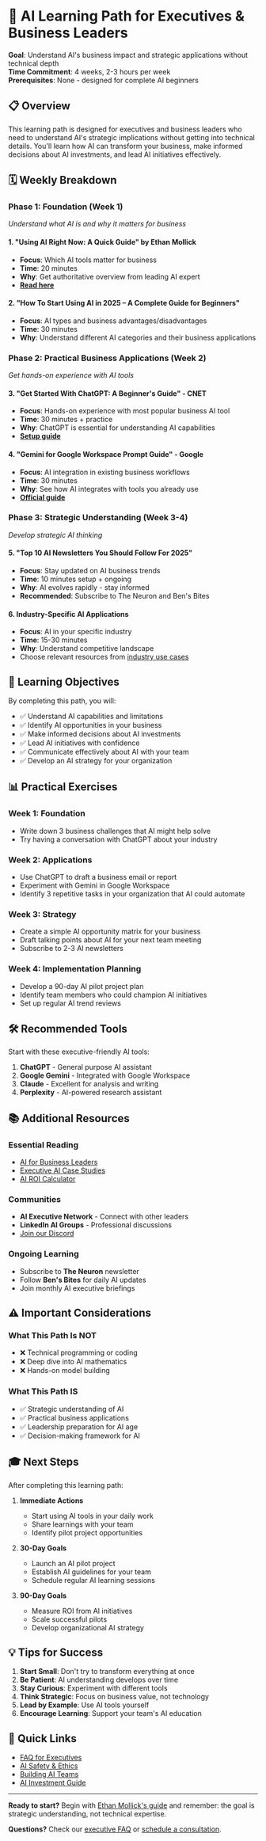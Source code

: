 # 🎯 AI Learning Path for Executives & Business Leaders

**Goal**: Understand AI's business impact and strategic applications without technical depth  
**Time Commitment**: 4 weeks, 2-3 hours per week  
**Prerequisites**: None - designed for complete AI beginners

## 📋 Overview

This learning path is designed for executives and business leaders who need to understand AI's strategic implications without getting into technical details. You'll learn how AI can transform your business, make informed decisions about AI investments, and lead AI initiatives effectively.

## 🗓️ Weekly Breakdown

### Phase 1: Foundation (Week 1)
*Understand what AI is and why it matters for business*

#### 1. **"Using AI Right Now: A Quick Guide"** by Ethan Mollick
- **Focus**: Which AI tools matter for business
- **Time**: 20 minutes
- **Why**: Get authoritative overview from leading AI expert
- **[Read here](https://www.oneusefulthing.org/p/using-ai-right-now-a-quick-guide)**

#### 2. **"How To Start Using AI in 2025 – A Complete Guide for Beginners"**
- **Focus**: AI types and business advantages/disadvantages
- **Time**: 30 minutes
- **Why**: Understand different AI categories and their business applications

### Phase 2: Practical Business Applications (Week 2)
*Get hands-on experience with AI tools*

#### 3. **"Get Started With ChatGPT: A Beginner's Guide"** - CNET
- **Focus**: Hands-on experience with most popular business AI tool
- **Time**: 30 minutes + practice
- **Why**: ChatGPT is essential for understanding AI capabilities
- **[Setup guide](../../guides/setup-guides/chatgpt-setup.md)**

#### 4. **"Gemini for Google Workspace Prompt Guide"** - Google
- **Focus**: AI integration in existing business workflows
- **Time**: 30 minutes
- **Why**: See how AI integrates with tools you already use
- **[Official guide](https://workspace.google.com/learning/content/gemini-prompt-guide)**

### Phase 3: Strategic Understanding (Week 3-4)
*Develop strategic AI thinking*

#### 5. **"Top 10 AI Newsletters You Should Follow For 2025"**
- **Focus**: Stay updated on AI business trends
- **Time**: 10 minutes setup + ongoing
- **Why**: AI evolves rapidly - stay informed
- **Recommended**: Subscribe to The Neuron and Ben's Bites

#### 6. **Industry-Specific AI Applications**
- **Focus**: AI in your specific industry
- **Time**: 15-30 minutes
- **Why**: Understand competitive landscape
- Choose relevant resources from [industry use cases](../../examples/use-cases/)

## 🎯 Learning Objectives

By completing this path, you will:
- ✅ Understand AI capabilities and limitations
- ✅ Identify AI opportunities in your business
- ✅ Make informed decisions about AI investments
- ✅ Lead AI initiatives with confidence
- ✅ Communicate effectively about AI with your team
- ✅ Develop an AI strategy for your organization

## 📊 Practical Exercises

### Week 1: Foundation
- Write down 3 business challenges that AI might help solve
- Try having a conversation with ChatGPT about your industry

### Week 2: Applications
- Use ChatGPT to draft a business email or report
- Experiment with Gemini in Google Workspace
- Identify 3 repetitive tasks in your organization that AI could automate

### Week 3: Strategy
- Create a simple AI opportunity matrix for your business
- Draft talking points about AI for your next team meeting
- Subscribe to 2-3 AI newsletters

### Week 4: Implementation Planning
- Develop a 90-day AI pilot project plan
- Identify team members who could champion AI initiatives
- Set up regular AI trend reviews

## 🛠️ Recommended Tools

Start with these executive-friendly AI tools:
1. **ChatGPT** - General purpose AI assistant
2. **Google Gemini** - Integrated with Google Workspace
3. **Claude** - Excellent for analysis and writing
4. **Perplexity** - AI-powered research assistant

## 📚 Additional Resources

### Essential Reading
- [AI for Business Leaders](../../resources/by-category/learning-materials/articles/)
- [Executive AI Case Studies](../../examples/use-cases/)
- [AI ROI Calculator](../../tools/calculators/)

### Communities
- **AI Executive Network** - Connect with other leaders
- **LinkedIn AI Groups** - Professional discussions
- [Join our Discord](../../resources/by-category/communities/discord-servers.md)

### Ongoing Learning
- Subscribe to **The Neuron** newsletter
- Follow **Ben's Bites** for daily AI updates
- Join monthly AI executive briefings

## ⚠️ Important Considerations

### What This Path Is NOT
- ❌ Technical programming or coding
- ❌ Deep dive into AI mathematics
- ❌ Hands-on model building

### What This Path IS
- ✅ Strategic understanding of AI
- ✅ Practical business applications
- ✅ Leadership preparation for AI age
- ✅ Decision-making framework for AI

## 🎓 Next Steps

After completing this learning path:

1. **Immediate Actions**
   - Start using AI tools in your daily work
   - Share learnings with your team
   - Identify pilot project opportunities

2. **30-Day Goals**
   - Launch an AI pilot project
   - Establish AI guidelines for your team
   - Schedule regular AI learning sessions

3. **90-Day Goals**
   - Measure ROI from AI initiatives
   - Scale successful pilots
   - Develop organizational AI strategy

## 💡 Tips for Success

1. **Start Small**: Don't try to transform everything at once
2. **Be Patient**: AI understanding develops over time
3. **Stay Curious**: Experiment with different tools
4. **Think Strategic**: Focus on business value, not technology
5. **Lead by Example**: Use AI tools yourself
6. **Encourage Learning**: Support your team's AI education

## 🔗 Quick Links

- [FAQ for Executives](../../docs/faq.md#business--professional-use)
- [AI Safety & Ethics](../../guides/best-practices/ai-safety.md)
- [Building AI Teams](../../guides/organizational/)
- [AI Investment Guide](../../resources/investment-guide.md)

---

**Ready to start?** Begin with [Ethan Mollick's guide](https://www.oneusefulthing.org/p/using-ai-right-now-a-quick-guide) and remember: the goal is strategic understanding, not technical expertise.

**Questions?** Check our [executive FAQ](../../docs/faq.md) or [schedule a consultation](mailto:ai-help@example.com).
